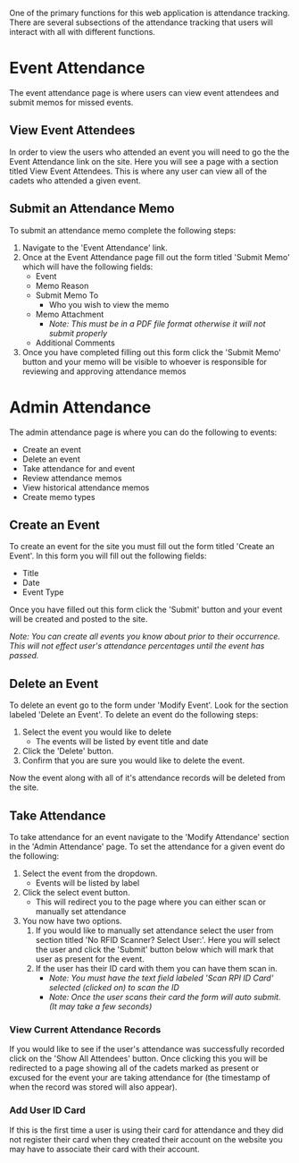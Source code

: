 One of the primary functions for this web application is attendance tracking. There are several subsections of the 
attendance tracking that users will interact with all with different functions.

# Event Attendance 

The event attendance page is where users can view event attendees and submit memos for missed events.

## View Event Attendees

In order to view the users who attended an event you will need to go the the Event Attendance link on the site. Here you
will see a page with a section titled View Event Attendees. This is where any user can view all of the cadets who 
attended a given event.


## Submit an Attendance Memo 

To submit an attendance memo complete the following steps:

1. Navigate to the 'Event Attendance' link.
2. Once at the Event Attendance page fill out the form titled 'Submit Memo' which will have the following fields:
    - Event
    - Memo Reason
    - Submit Memo To
        - Who you wish to view the memo
    - Memo Attachment
        - *Note: This must be in a PDF file format otherwise it will not submit properly*
    - Additional Comments
3. Once you have completed filling out this form click the 'Submit Memo' button and your memo will be visible to whoever 
is responsible for reviewing and approving attendance memos

# Admin Attendance

The admin attendance page is where you can do the following to events:

- Create an event
- Delete an event
- Take attendance for and event
- Review attendance memos
- View historical attendance memos
- Create memo types

## Create an Event

To create an event for the site you must fill out the form titled 'Create an Event'. In this form you will fill out the 
following fields:

- Title
- Date
- Event Type

Once you have filled out this form click the 'Submit' button and your event will be created and posted to the site. 

*Note: You can create all events you know about prior to their occurrence. This will not effect user's attendance 
percentages until the event has passed.*    

## Delete an Event

To delete an event go to the form under 'Modify Event'. Look for the section labeled 'Delete an Event'. To delete an 
event do the following steps:

1. Select the event you would like to delete
    - The events will be listed by event title and date
2. Click the 'Delete' button.
3. Confirm that you are sure you would like to delete the event.

Now the event along with all of it's attendance records will be deleted from the site.

## Take Attendance

To take attendance for an event navigate to the 'Modify Attendance' section in the 'Admin Attendance' page. To set the 
attendance for a given event do the following:

1. Select the event from the dropdown.
    - Events will be listed by label
2. Click the select event button. 
    - This will redirect you to the page where you can either scan or manually set attendance
3. You now have two options. 
    1. If you would like to manually set attendance select the user from section titled 'No RFID 
    Scanner? Select User:'. Here you will select the user and click the 'Submit' button below which will mark that user 
    as present for the event.
    2. If the user has their ID card with them you can have them scan in.
        - *Note: You must have the text field labeled 'Scan RPI ID Card' selected (clicked on) to scan the ID*
        - *Note: Once the user scans their card the form will auto submit. (It may take a few seconds)*

### View Current Attendance Records

If you would like to see if the user's attendance was successfully recorded click on the 'Show All Attendees' button.
Once clicking this you will be redirected to a page showing all of the cadets marked as present or excused for the 
event your are taking attendance for (the timestamp of when the record was stored will also appear).

### Add User ID Card

If this is the first time a user is using their card for attendance and they did not register their card when they 
created their account on the website you may have to associate their card with their account. 
        